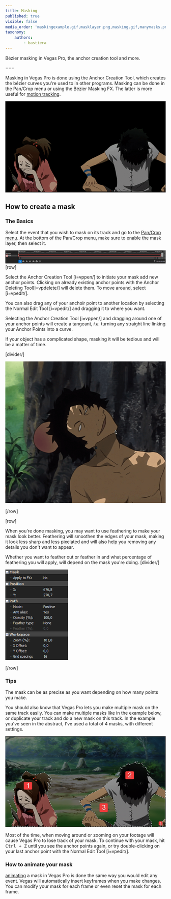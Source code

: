 ```yaml
---
title: Masking
published: true
visible: false
media_order: 'maskingexample.gif,masklayer.png,masking.gif,manymasks.png,options.png'
taxonomy:
    authors:
        - bastiera
---
```


Bézier masking in Vegas Pro, the anchor creation tool and more.

===

Masking in Vegas Pro is done using the Anchor Creation Tool, which creates the bézier curves you're used to in other programs. Masking can be done in the Pan/Crop menu or using the Bézier Masking FX. The latter is more useful for [motion tracking](/vegas-pro/motion-tracking).

![masking in Vegas Pro](masking.gif "Anime: Samurai Champloo")

## How to create a mask

### The Basics
Select the event that you wish to mask on its track and go to the [Pan/Crop menu](/vegas-pro/pan-and-crop#the-pan-crop-menu). At the bottom of the Pan/Crop menu, make sure to enable the mask layer, then select it.

![tick "mask" and select the mask layer](masklayer.png)
[row]

Select the Anchor Creation Tool [i=vppen/] to initiate your mask add new anchor points. Clicking on already existing anchor points with the Anchor Deleting Tool[i=vpdelete/] will delete them. To move around, select [i=vpedit/].


You can also drag any of your anchoir point to another location by selecting the Normal Edit Tool [i=vpedit/] and dragging it to where you want.

Selecting the Anchor Creation Tool [i=vppen/] and dragging around one of your anchor points will create a tangeant, *i.e.* turning any straight line linking your Anchor Points into a curve.

If your object has a complicated shape, masking it will be tedious and will be a matter of time.

[divider/]

![creating a mask with the anchor creation tool](maskingexample.gif "Anime: Samurai Champloo")

[/row]

[row]

When you're done masking, you may want to use feathering to make your mask look better. Feathering will smoothen the edges of your mask, making it look less sharp and less pixelated and will also help you removing any details you don't want to appear.

Whether you want to feather out or feather in and what percentage of feathering you will apply, will depend on the mask you're doing.
[divider/]

![options](options.png)

[/row]

### Tips

The mask can be as precise as you want depending on how many points you make.

You should also know that Vegas Pro lets you make multiple mask on the same track easily. You can make multiple masks like in the example below, or duplicate your track and do a new mask on this track. In the example you've seen in the abstract, I've used a total of 4 masks, with different settings.

![An example of several masks](manymasks.png)

Most of the time, when moving around or zooming on your footage will cause Vegas Pro to lose track of your mask. To continue with your mask, hit <kbd>Ctrl + Z</kbd> until you see the anchor points again, or try double-clicking on your last anchor point with the Normal Edit Tool [i=vpedit/].

### How to animate your mask
[animating](https://amv.tools/vegas-pro/pan-and-crop#animating) a mask in Vegas Pro is done the same way you would edit any event. Vegas will automatically insert keyframes when you make changes. You can modify your mask for each frame or even reset the mask for each frame.